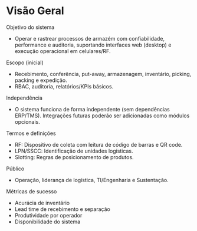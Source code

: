 # Visão Geral

Objetivo do sistema
- Operar e rastrear processos de armazém com confiabilidade, performance e auditoria, suportando interfaces web (desktop) e execução operacional em celulares/RF.

Escopo (inicial)
- Recebimento, conferência, put-away, armazenagem, inventário, picking, packing e expedição.
- RBAC, auditoria, relatórios/KPIs básicos.

Independência
- O sistema funciona de forma independente (sem dependências ERP/TMS). Integrações futuras poderão ser adicionadas como módulos opcionais.

Termos e definições
- RF: Dispositivo de coleta com leitura de código de barras e QR code.
- LPN/SSCC: Identificação de unidades logísticas.
- Slotting: Regras de posicionamento de produtos.

Público
- Operação, liderança de logística, TI/Engenharia e Sustentação.

Métricas de sucesso
- Acurácia de inventário
- Lead time de recebimento e separação
- Produtividade por operador
- Disponibilidade do sistema
